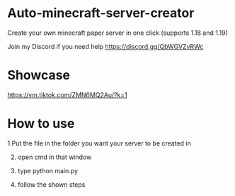# Auto-minecraft-server-creator
Create your own minecraft paper server in one click (supports 1.18 and 1.19)

Join my Discord if you need help
https://discord.gg/QbWGVZvRWc

# Showcase
https://vm.tiktok.com/ZMN6MQ2Au/?k=1

# How to use
1.Put the file in the folder you want your server to be created in

2. open cmd in that window

3. type python main.py

4. follow the shown steps
